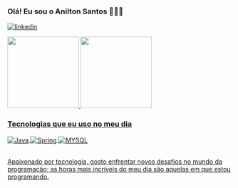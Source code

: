 ### Olá! Eu sou o Anilton Santos 🙋🏾‍♂️

[![linkedin](https://img.shields.io/badge/LinkedIn-0077B5?style=for-the-badge&logo=linkedin&logoColor=white)](https://www.linkedin.com/in/anilton-santos-ab5a77228/)

<div>
  <a href="https://github.com/AniltonSantos2304">
  <img height="160em" src="https://github-readme-stats.vercel.app/api?username=AniltonSantos2304&show_icons=true&theme=dark"/>
  <img height="160em" src="https://github-readme-stats.vercel.app/api/top-langs/?username=AniltonSantos2304&layout=compact&langs_count=16&theme=dark"/>

### Tecnologias que eu uso no meu dia

<div style="display:  inline_block">
<img align="center" alt="Java" src="https://img.shields.io/badge/Java-ED8B00?style=for-the-badge&logo=openjdk&logoColor=white"/>
<img align="center" alt="Spring" src="https://img.shields.io/badge/Spring-6DB33F?style=for-the-badge&logo=spring&logoColor=white"/>
<img align="center" alt="MYSQL" src="https://img.shields.io/badge/MySQL-005C84?style=for-the-badge&logo=mysql&logoColor=white"/>
</div><br/>

Apaixonado por tecnologia, gosto enfrentar novos desafios no mundo da programação; as horas mais incríveis do meu dia são aquelas em que estou programando.

</div>


